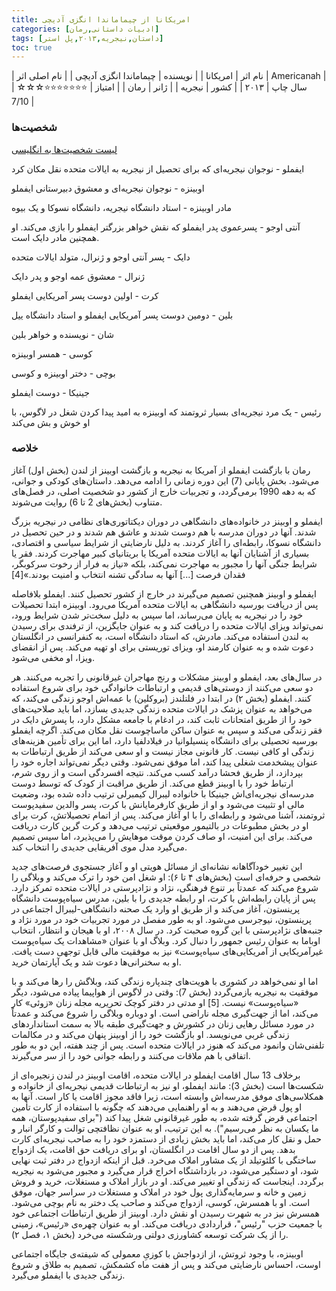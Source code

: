 ```yaml
---
title: امریکانا از چیماماندا انگزی آدیچی
categories: [ادبیات داستانی,رمان]
tags: [داستان,نیجریه,۲۰۱۳,پل استر]
toc: true
---
```


| نام اثر | امریکانا |
| نویسنده | چیماماندا انگزی آدیچی |
| نام اصلی اثر | Americanah  |
| سال چاپ | ۲۰۱۳  |
| کشور | نیجریه  |
| ژانر | رمان   |
| امتیاز | ⭐⭐⭐⭐⭐⭐⭐☆☆☆ 7/10  |

### شخصیت‌ها

[لیست شخصیت‌ها به انگلیسی](https://www.sparknotes.com/lit/americanah/characters/)

ایفملو - نوجوان نیجریه‌ای که برای تحصیل از نیجریه به ایالات متحده نقل مکان کرد

اوبینزه - نوجوان نیجریه‌ای و معشوق دبیرستانی ایفملو

مادر اوبینزه - استاد دانشگاه نیجریه، دانشگاه نسوکا و یک بیوه

آنتی اوجو - پسرعموی پدر ایفملو که نقش خواهر بزرگتر ایفملو را بازی می‌کند. او همچنین مادر دایک است.

دایک - پسر آنتی اوجو و ژنرال، متولد ایالات متحده

ژنرال - معشوق عمه اوجو و پدر دایک

کرت - اولین دوست پسر آمریکایی ایفملو

بلین - دومین دوست پسر آمریکایی ایفملو و استاد دانشگاه ییل

شان - نویسنده و خواهر بلین

کوسی - همسر اوبینزه

بوچی - دختر اوبینزه و کوسی

جینیکا - دوست ایفملو

رئیس - یک مرد نیجریه‌ای بسیار ثروتمند که اوبینزه به امید پیدا کردن شغل در لاگوس، با او خوش و بش می‌کند


### خلاصه

رمان با بازگشت ایفملو از آمریکا به نیجریه و بازگشت اوبینز از لندن (بخش اول) آغاز می‌شود. بخش پایانی (7) این دوره زمانی را ادامه می‌دهد. داستان‌های کودکی و جوانی، که به دهه 1990 برمی‌گردد، و تجربیات خارج از کشور دو شخصیت اصلی، در فصل‌های متناوب (بخش‌های 2 تا 6) روایت می‌شوند.

ایفملو و اوبینز در خانواده‌های دانشگاهی در دوران دیکتاتوری‌های نظامی در نیجریه بزرگ شدند. آنها در دوران مدرسه با هم دوست شدند و عاشق هم شدند و در حین تحصیل در دانشگاه نسوکا، رابطه‌ای را آغاز کردند. به دلیل نارضایتی از شرایط سیاسی و اقتصادی، بسیاری از آشنایان آنها به ایالات متحده آمریکا یا بریتانیای کبیر مهاجرت کردند. فقر یا شرایط جنگی آنها را مجبور به مهاجرت نمی‌کند، بلکه «نیاز به فرار از رخوت سرکوبگر، فقدان فرصت [...] آنها به سادگی تشنه انتخاب و امنیت بودند.»[4]

ایفملو و اوبینز همچنین تصمیم می‌گیرند در خارج از کشور تحصیل کنند. ایفملو بلافاصله پس از دریافت بورسیه دانشگاهی به ایالات متحده آمریکا می‌رود. اوبینزه ابتدا تحصیلات خود را در نیجریه به پایان می‌رساند، اما سپس به دلیل سخت‌تر شدن شرایط ورود، نمی‌تواند ویزای ایالات متحده را دریافت کند و به عنوان جایگزین، از ترفندی برای رسیدن به لندن استفاده می‌کند. مادرش، که استاد دانشگاه است، به کنفرانسی در انگلستان دعوت شده و به عنوان کارمند او، ویزای توریستی برای او تهیه می‌کند. پس از انقضای ویزا، او مخفی می‌شود.

در سال‌های بعد، ایفملو و اوبینز مشکلات و رنج مهاجران غیرقانونی را تجربه می‌کنند. هر دو سعی می‌کنند از دوستی‌های قدیمی و ارتباطات خانوادگی خود برای شروع استفاده کنند. ایفملو (بخش ۲) در ابتدا در فلتلندز (بروکلین) با عمه‌اش اوجو زندگی می‌کند، که می‌خواهد به عنوان پزشک در ایالات متحده زندگی جدیدی بسازد، اما باید صلاحیت‌های خود را از طریق امتحانات ثابت کند، در ادغام با جامعه مشکل دارد، با پسرش دایک در فقر زندگی می‌کند و سپس به عنوان ساکن ماساچوست نقل مکان می‌کند. اگرچه ایفملو بورسیه تحصیلی برای دانشگاه پنسیلوانیا در فیلادلفیا دارد، اما این برای تأمین هزینه‌های زندگی او کافی نیست. کار قانونی مجاز نیست و او سعی می‌کند از طریق ارتباطات به عنوان پیشخدمت شغلی پیدا کند، اما موفق نمی‌شود. وقتی دیگر نمی‌تواند اجاره خود را بپردازد، از طریق فحشا درآمد کسب می‌کند. نتیجه افسردگی است و از روی شرم، ارتباط خود را با اوبینز قطع می‌کند. از طریق مراقبت از کودک که توسط دوست مدرسه‌ای نیجریه‌ای‌اش جینیکا با خانواده لیبرال کیمبرلی ترتیب داده شده بود، وضعیت مالی او تثبیت می‌شود و او از طریق کارفرمایانش با کرت، پسر والدین سفیدپوست ثروتمند، آشنا می‌شود و رابطه‌ای را با او آغاز می‌کند. پس از اتمام تحصیلاتش، کرت برای او در بخش مطبوعات در بالتیمور موقعیتی ترتیب می‌دهد و کرت گرین کارت دریافت می‌کند. برای این امنیت، او صاف کردن موقت موهایش را می‌پذیرد، اما سپس تصمیم می‌گیرد مدل موی آفریقایی جدیدی را انتخاب کند.

این تغییر خودآگاهانه نشانه‌ای از مسائل هویتی او و آغاز جستجوی فرصت‌های جدید شخصی و حرفه‌ای است (بخش‌های ۴ تا ۶): او شغل امن خود را ترک می‌کند و وبلاگی را شروع می‌کند که عمدتاً بر تنوع فرهنگی، نژاد و نژادپرستی در ایالات متحده تمرکز دارد. پس از پایان رابطه‌اش با کرت، او رابطه جدیدی را با بلین، مدرس سیاه‌پوست دانشگاه پرینستون، آغاز می‌کند و از طریق او وارد یک صحنه دانشگاهی-لیبرال اجتماعی در پرینستون، نیوجرسی می‌شود. او به طور مفصل در مورد تجربیات خود در مورد نژاد و جنبه‌های نژادپرستی با این گروه صحبت کرد. در سال ۲۰۰۸، او با هیجان و انتظار، انتخاب اوباما به عنوان رئیس جمهور را دنبال کرد. وبلاگ او با عنوان «مشاهدات یک سیاه‌پوست غیرآمریکایی از آمریکایی‌های سیاه‌پوست» نیز به موفقیت مالی قابل توجهی دست یافت. او به سخنرانی‌ها دعوت شد و یک آپارتمان خرید.

اما او نمی‌خواهد در کشوری با هویت‌های چندپاره زندگی کند، وبلاگش را رها می‌کند و با موفقیت به نیجریه بازمی‌گردد (بخش 7): وقتی در لاگوس از هواپیما پیاده می‌شود، دیگر «سیاه‌پوست» نیست. [5] او مدتی در دفتر کوچک تحریریه مجله زنان «زوئی» کار می‌کند، اما از جهت‌گیری مجله ناراضی است. او دوباره وبلاگی را شروع می‌کند و عمدتاً در مورد مسائل رهایی زنان در کشورش و جهت‌گیری طبقه بالا به سمت استانداردهای زندگی غربی می‌نویسد. او بازگشت خود را از اوبینز پنهان می‌کند و در مکالمات تلفنی‌شان وانمود می‌کند که هنوز در ایالات متحده است. پس از چند هفته، این دو به طور اتفاقی با هم ملاقات می‌کنند و رابطه جوانی خود را از سر می‌گیرند.


برخلاف 13 سال اقامت ایفملو در ایالات متحده، اقامت اوبینز در لندن زنجیره‌ای از شکست‌ها است (بخش 3): مانند ایفملو، او نیز به ارتباطات قدیمی نیجریه‌ای از خانواده و همکلاسی‌های موفق مدرسه‌اش وابسته است، زیرا فاقد مجوز اقامت یا کار است. آنها به او پول قرض می‌دهند و به او راهنمایی می‌دهند که چگونه با استفاده از کارت تأمین اجتماعی قرض گرفته شده، به طور غیرقانونی شغل پیدا کند ("برای سفیدپوستان، همه ما یکسان به نظر می‌رسیم"). به این ترتیب، او به عنوان نظافتچی توالت و کارگر انبار و حمل و نقل کار می‌کند، اما باید بخش زیادی از دستمزد خود را به صاحب نیجریه‌ای کارت بدهد. پس از دو سال اقامت در انگلستان، او برای دریافت حق اقامت، یک ازدواج ساختگی با کلئوتیلد از یک مشاور املاک می‌خرد. قبل از اینکه ازدواج در دفتر ثبت نهایی شود، او دستگیر می‌شود، در بازداشتگاه اخراج قرار می‌گیرد و مجبور می‌شود به نیجریه برگردد. اینجاست که زندگی او تغییر می‌کند. او در بازار املاک و مستغلات، خرید و فروش زمین و خانه و سرمایه‌گذاری پول خود در املاک و مستغلات در سراسر جهان، موفق است. او با همسرش، کوسی، ازدواج می‌کند و صاحب یک دختر به نام بوچی می‌شود. همسرش نیز در به شهرت رسیدن او نقش دارد. اوبینز از طریق ارتباطات اجتماعی خود با جمعیت حزب "رئیس"، قراردادی دریافت می‌کند. او به عنوان چهره‌ی «رئیس»، زمینی را از یک شرکت توسعه کشاورزی دولتی ورشکسته می‌خرد (بخش ۱، فصل ۲).

اوبینزه، با وجود ثروتش، از ازدواجش با کوزیِ معمولی که شیفته‌ی جایگاه اجتماعی اوست، احساس نارضایتی می‌کند و پس از هفت ماه کشمکش، تصمیم به طلاق و شروع زندگی جدیدی با ایفملو می‌گیرد.
